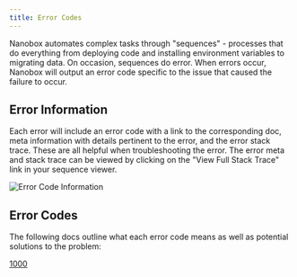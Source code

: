 ```yaml
---
title: Error Codes
---
```


Nanobox automates complex tasks through "sequences" - processes that do everything from deploying code and installing environment variables to migrating data. On occasion, sequences do error. When errors occur, Nanobox will output an error code specific to the issue that caused the failure to occur.

## Error Information
Each error will include an error code with a link to the corresponding doc, meta information with details pertinent to the error, and the error stack trace. These are all helpful when troubleshooting the error. The error meta and stack trace can be viewed by clicking on the "View Full Stack Trace" link in your sequence viewer.

![Error Code Information](/src-images/error-code-meta.png)

## Error Codes
The following docs outline what each error code means as well as potential solutions to the problem:

[1000](1000/)
